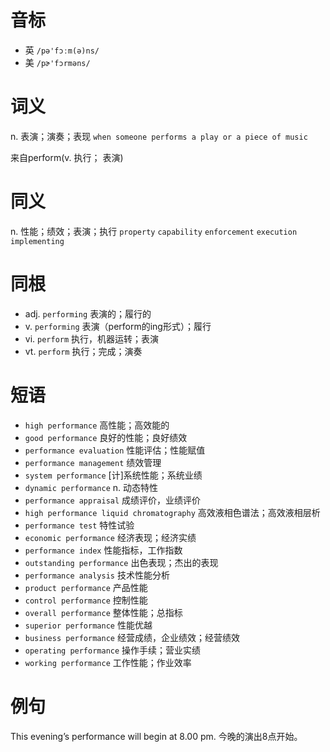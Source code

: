 # 音标

- 英 `/pə'fɔːm(ə)ns/`
- 美 `/pɚ'fɔrməns/`

# 词义

n. 表演；演奏；表现
`when someone performs a play or a piece of music`



来自perform(v. 执行； 表演)

# 同义

n. 性能；绩效；表演；执行
`property` `capability` `enforcement` `execution` `implementing`

# 同根

- adj. `performing` 表演的；履行的
- v. `performing` 表演（perform的ing形式）；履行
- vi. `perform` 执行，机器运转；表演
- vt. `perform` 执行；完成；演奏

# 短语

- `high performance` 高性能；高效能的
- `good performance` 良好的性能；良好绩效
- `performance evaluation` 性能评估；性能赋值
- `performance management` 绩效管理
- `system performance` [计]系统性能；系统业绩
- `dynamic performance` n. 动态特性
- `performance appraisal` 成绩评价，业绩评价
- `high performance liquid chromatography` 高效液相色谱法；高效液相层析
- `performance test` 特性试验
- `economic performance` 经济表现；经济实绩
- `performance index` 性能指标，工作指数
- `outstanding performance` 出色表现；杰出的表现
- `performance analysis` 技术性能分析
- `product performance` 产品性能
- `control performance` 控制性能
- `overall performance` 整体性能；总指标
- `superior performance` 性能优越
- `business performance` 经营成绩，企业绩效；经营绩效
- `operating performance` 操作手续；营业实绩
- `working performance` 工作性能；作业效率

# 例句

This evening’s performance will begin at 8.00 pm.
今晚的演出8点开始。


